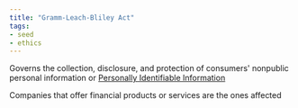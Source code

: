 ```yaml
---
title: "Gramm-Leach-Bliley Act"
tags:
- seed
- ethics
---
```


Governs the collection, disclosure, and protection of consumers' nonpublic personal information or [Personally Identifiable Information](notes/Personally%20Identifiable%20Information.md)

Companies that offer financial products or services are the ones affected
